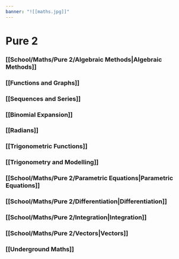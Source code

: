 ```yaml
---
banner: "![[maths.jpg]]"
---
```

# Pure 2

### [[School/Maths/Pure 2/Algebraic Methods|Algebraic Methods]]

### [[Functions and Graphs]]

### [[Sequences and Series]]

### [[Binomial Expansion]]

### [[Radians]]

### [[Trigonometric Functions]]

### [[Trigonometry and Modelling]]

### [[School/Maths/Pure 2/Parametric Equations|Parametric Equations]]

### [[School/Maths/Pure 2/Differentiation|Differentiation]]

### [[School/Maths/Pure 2/Integration|Integration]]

### [[School/Maths/Pure 2/Vectors|Vectors]]

### [[Underground Maths]]
